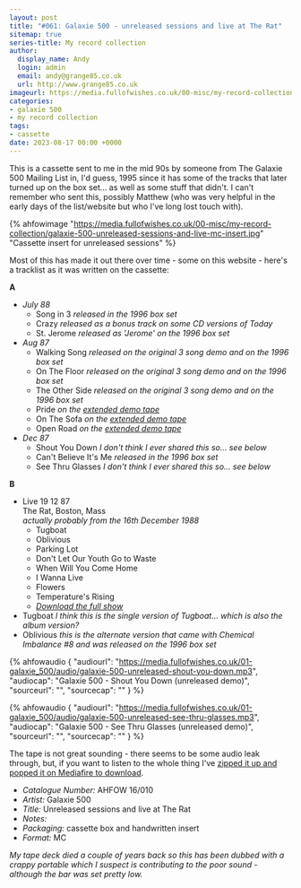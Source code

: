 ```yaml
---
layout: post
title: "#061: Galaxie 500 - unreleased sessions and live at The Rat"
sitemap: true
series-title: My record collection
author:
  display_name: Andy
  login: admin
  email: andy@grange85.co.uk
  url: http://www.grange85.co.uk
imageurl: https://media.fullofwishes.co.uk/00-misc/my-record-collection/galaxie-500-unreleased-sessions-and-live-mc-insert.jpg
categories:
- galaxie 500
- my record collection
tags:
- cassette
date: 2023-08-17 00:00 +0000
---
```

This is a cassette sent to me in the mid 90s by someone from The Galaxie 500 Mailing List in, I'd guess, 1995 since it has some of the tracks that later turned up on the box set... as well as some stuff that didn't. I can't remember who sent this, possibly Matthew (who was very helpful in the early days of the list/website but who I've long lost touch with).

{% ahfowimage "https://media.fullofwishes.co.uk/00-misc/my-record-collection/galaxie-500-unreleased-sessions-and-live-mc-insert.jpg" "Cassette insert for unreleased sessions" %}

Most of this has made it out there over time - some on this website - here's a tracklist as it was written on the cassette:

**A**
 - _July 88_
    - Song in 3 _released in the 1996 box set_
    - Crazy _released as a bonus track on some CD versions of Today_
    - St. Jerome _released as 'Jerome' on the 1996 box set_
 - _Aug 87_
    - Walking Song _released on the original 3 song demo and on the 1996 box set_
    - On The Floor  _released on the original 3 song demo and on the 1996 box set_
    - The Other Side  _released on the original 3 song demo and on the 1996 box set_
    - Pride _on the [extended demo tape](/2011/09/23/audio-friday-recycling-galaxie-500-the-extended-demo-tape/)_
    - On The Sofa _on the [extended demo tape](/2011/09/23/audio-friday-recycling-galaxie-500-the-extended-demo-tape/)_
    - Open Road _on the [extended demo tape](/2011/09/23/audio-friday-recycling-galaxie-500-the-extended-demo-tape/)_
 - _Dec 87_
    - Shout You Down _I don't think I ever shared this so... see below_
    - Can't Believe It's Me _released in the 1996 box set_
    - See Thru Glasses _I don't think I ever shared this so... see below_

**B**
 - Live 19 12 87  
   The Rat, Boston, Mass  
   _actually probably from the 16th December 1988_
     - Tugboat
     - Oblivious
     - Parking Lot
     - Don't Let Our Youth Go to Waste
     - When Will You Come Home
     - I Wanna Live
     - Flowers
     - Temperature's Rising
     - _[Download the full show](/database/galaxie-500/shows/galaxie-500-1988-12-16-rat-boston-ma-usa/)_
  - Tugboat _I think this is the single version of Tugboat... which is also the album version?_
  - Oblivious _this is the alternate version that came with Chemical Imbalance #8 and was released on the 1996 box set_

{% ahfowaudio {
"audiourl": "https://media.fullofwishes.co.uk/01-galaxie_500/audio/galaxie-500-unreleased-shout-you-down.mp3",
"audiocap": "Galaxie 500 - Shout You Down (unreleased demo)",
"sourceurl": "",
"sourcecap": ""
} %}

{% ahfowaudio {
"audiourl": "https://media.fullofwishes.co.uk/01-galaxie_500/audio/galaxie-500-unreleased-see-thru-glasses.mp3",
"audiocap": "Galaxie 500 - See Thru Glasses (unreleased demo)",
"sourceurl": "",
"sourcecap": ""
} %}

The tape is not great sounding - there seems to be some audio leak through, but, if you want to listen to the whole thing I've [zipped it up and popped it on Mediafire to download](https://www.mediafire.com/file/ff00g6kl9iz016u/galaxie-500-unreleased-sessions-and-live-at-the-rat-mc.zip/file).

 - *Catalogue Number:* AHFOW 16/010
 - *Artist:* Galaxie 500
 - *Title:* Unreleased sessions and live at The Rat
 - *Notes:* 
 - *Packaging:* cassette box and handwritten insert
 - *Format:* MC

 _My tape deck died a couple of years back so this has been dubbed with a crappy portable which I suspect is contributing to the poor sound - although the bar was set pretty low._
